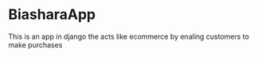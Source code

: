 # BiasharaApp
This is an app in django the acts like ecommerce by enaling customers to make purchases
